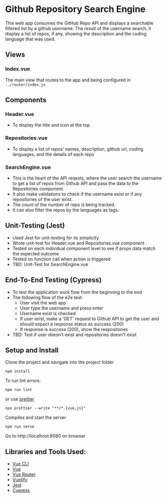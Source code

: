 # Github Repository Search Engine

This web app consumes the GitHub Repo API and displays a searchable filtered list by a github username.
The result of the username search, it display a list of repos, if any, showing the description and the coding language that was used.

## Views

### Index.vue

The main view that routes to the app and being configured in ```../router/index.js```


## Components

### Header.vue
- To display the title and icon at the top

### Repositories.vue
- To display a list of repos' names, description, github url, coding languages, and the details of each repo

### SearchEngine.vue
- This is the heart of the API reqests, where the user search the username to get a list of repos from Github API and pass the data to the Repositories component. 
- It also make validations to check if the username exist or if any repositories of the user exist.
- The count of the number of repo is being tracked.
- It can also filter the repos by the languages as tags.

## Unit-Testing (Jest)
- Used Jest for unit-testing for its simplicity.
- Wrote unit-test for Header.vue and Repositories.vue component
- Tested on each individual component level to see if props data match the expected outcome 
- Tested on function call when action is triggered
- TBD: Unit-Test for SearchEngine.vue


## End-To-End Testing (Cypress)
- To test the application work flow from the beginning to the end
- The following flow of the e2e test:
	- User visit the web app
	- User type the username and press enter
	- Username exist is checked
	- If user exist, make a 'GET' request to Github API to get the user and should expect a response status as success (200)
	- If response is success (200), show the respositories
- TBD: Test if user doesn't exist and repositories doesn't exist

## Setup and Install

Clone the project and navigate into the project folder

```
npm install
```

To run lint errors:

```
npm run lint
```

or use [prettier](https://prettier.io/)

```
npx prettier --write "**/*.{vue,js}"
```

Compiles and start the server
```
npm run serve
```

Go to http://localhost:8080 on browser

## Libraries and Tools Used:
- [Vue CLI](https://github.com/vuejs/vue-cli)
- [Vue](https://github.com/vuejs/vue)
- [Vue Router](https://github.com/vuejs/vue-router)
- [Vuetify](https://github.com/vuetifyjs/vuetify)
- [Jest](https://jestjs.io/)
- [Cypress](https://www.cypress.io/)

